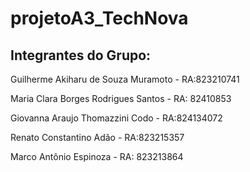 # projetoA3_TechNova

## Integrantes do Grupo:

Guilherme Akiharu de Souza Muramoto  -  RA:823210741

Maria Clara Borges Rodrigues Santos  -   RA: 82410853

Giovanna Araujo Thomazzini Codo  -  RA:824134072

Renato Constantino Adão  -  RA:823215357

Marco Antônio Espinoza  -  RA: 823213864
